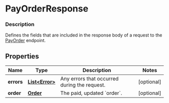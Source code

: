 
# PayOrderResponse

### Description

Defines the fields that are included in the response body of a request to the [PayOrder](#endpoint-payorder) endpoint.

## Properties
Name | Type | Description | Notes
------------ | ------------- | ------------- | -------------
**errors** | [**List&lt;Error&gt;**](Error.md) | Any errors that occurred during the request. |  [optional]
**order** | [**Order**](Order.md) | The paid, updated &#x60;order&#x60;. |  [optional]



